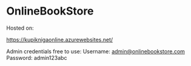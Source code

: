 # OnlineBookStore
 Hosted on:
 
 https://kupiknigaonline.azurewebsites.net/

 Admin credentials free to use:
 Username: admin@onlinebookstore.com
 Password: admin123abc